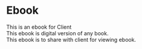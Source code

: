 # Ebook
This is an ebook for Client
<br>
This ebook is digital version of any book.
<br>
This ebook is to share with client for viewing ebook.
